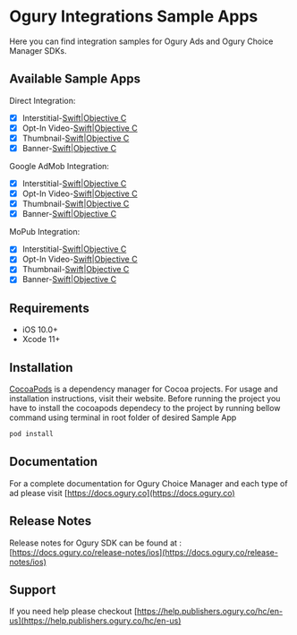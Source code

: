 # Ogury Integrations Sample Apps

Here you can find integration samples for Ogury Ads and Ogury Choice Manager SDKs.

## Available Sample Apps
Direct Integration:
- [x] Interstitial-[Swift](https://github.com/Ogury/ogury-sdk-sampleapp-ios/tree/master/Swift/Direct%20Integration/InterstitialExample)|[Objective C](https://github.com/Ogury/ogury-sdk-sampleapp-ios/tree/master/Objective%20C/Direct%20Integration/InterstitialExample)
- [x] Opt-In Video-[Swift](https://github.com/Ogury/ogury-sdk-sampleapp-ios/tree/master/Swift/Direct%20Integration/OptInVideoExample)|[Objective C](https://github.com/Ogury/ogury-sdk-sampleapp-ios/tree/master/Objective%20C/Direct%20Integration/OptInVideoExample)
- [x] Thumbnail-[Swift](https://github.com/Ogury/ogury-sdk-sampleapp-ios/tree/master/Swift/Direct%20Integration/ThumbnailExample)|[Objective C](https://github.com/Ogury/ogury-sdk-sampleapp-ios/tree/master/Objective%20C/Direct%20Integration/ThumbnailExample)
- [x] Banner-[Swift](https://github.com/Ogury/ogury-sdk-sampleapp-ios/tree/master/Swift/Direct%20Integration/BannerExample)|[Objective C](https://github.com/Ogury/ogury-sdk-sampleapp-ios/tree/master/Objective%20C/Direct%20Integration/BannerExample)

Google AdMob Integration:
- [x] Interstitial-[Swift](https://github.com/Ogury/ogury-sdk-sampleapp-ios/tree/master/Swift/AdMob%20Mediation/InterstitialExample)|[Objective C](https://github.com/Ogury/ogury-sdk-sampleapp-ios/tree/master/Objective%20C/AdMob%20Mediation/InterstitialExample)
- [x] Opt-In Video-[Swift](https://github.com/Ogury/ogury-sdk-sampleapp-ios/tree/master/Swift/AdMob%20Mediation/OptInVideoExample)|[Objective C](https://github.com/Ogury/ogury-sdk-sampleapp-ios/tree/master/Objective%20C/AdMob%20Mediation/OptInVideoExample)
- [x] Thumbnail-[Swift](https://github.com/Ogury/ogury-sdk-sampleapp-ios/tree/master/Swift/AdMob%20Mediation/ThumbnailExample)|[Objective C](https://github.com/Ogury/ogury-sdk-sampleapp-ios/tree/master/Objective%20C/AdMob%20Mediation/ThumbnailExample)
- [x] Banner-[Swift](https://github.com/Ogury/ogury-sdk-sampleapp-ios/tree/master/Swift/AdMob%20Mediation/BannerExample)|[Objective C](https://github.com/Ogury/ogury-sdk-sampleapp-ios/tree/master/Objective%20C/AdMob%20Mediation/BannerExample)

MoPub Integration:
- [x] Interstitial-[Swift](https://github.com/Ogury/ogury-sdk-sampleapp-ios/tree/master/Swift/MoPub%20Mediation/InterstitialExample)|[Objective C](https://github.com/Ogury/ogury-sdk-sampleapp-ios/tree/master/Objective%20C/MoPub%20Mediation/InterstitialExample)
- [x] Opt-In Video-[Swift](https://github.com/Ogury/ogury-sdk-sampleapp-ios/tree/master/Swift/MoPub%20Mediation/OptInVideoExample)|[Objective C](https://github.com/Ogury/ogury-sdk-sampleapp-ios/tree/master/Objective%20C/MoPub%20Mediation/OptInVideoExample)
- [x] Thumbnail-[Swift](https://github.com/Ogury/ogury-sdk-sampleapp-ios/tree/master/Swift/MoPub%20Mediation/ThumbnailExample)|[Objective C](https://github.com/Ogury/ogury-sdk-sampleapp-ios/tree/master/Objective%20C/MoPub%20Mediation/ThumbnailExample)
- [x] Banner-[Swift](https://github.com/Ogury/ogury-sdk-sampleapp-ios/tree/master/Swift/MoPub%20Mediation/BannerExample)|[Objective C](https://github.com/Ogury/ogury-sdk-sampleapp-ios/tree/master/Objective%20C/MoPub%20Mediation/BannerExample)
## Requirements
- iOS 10.0+
- Xcode 11+

## Installation
[CocoaPods](https://cocoapods.org) is a dependency manager for Cocoa projects. For usage and installation instructions, visit their website.
Before running the project you have to install the cocoapods dependecy to the project by running bellow command using terminal in root folder of desired Sample App  
```bash
pod install
```
## Documentation
For a complete documentation for Ogury Choice Manager and each type of ad please visit [https://docs.ogury.co](https://docs.ogury.co)

## Release Notes
Release notes for Ogury SDK can be found at : [https://docs.ogury.co/release-notes/ios](https://docs.ogury.co/release-notes/ios)

## Support
If you need help please checkout [https://help.publishers.ogury.co/hc/en-us](https://help.publishers.ogury.co/hc/en-us)
